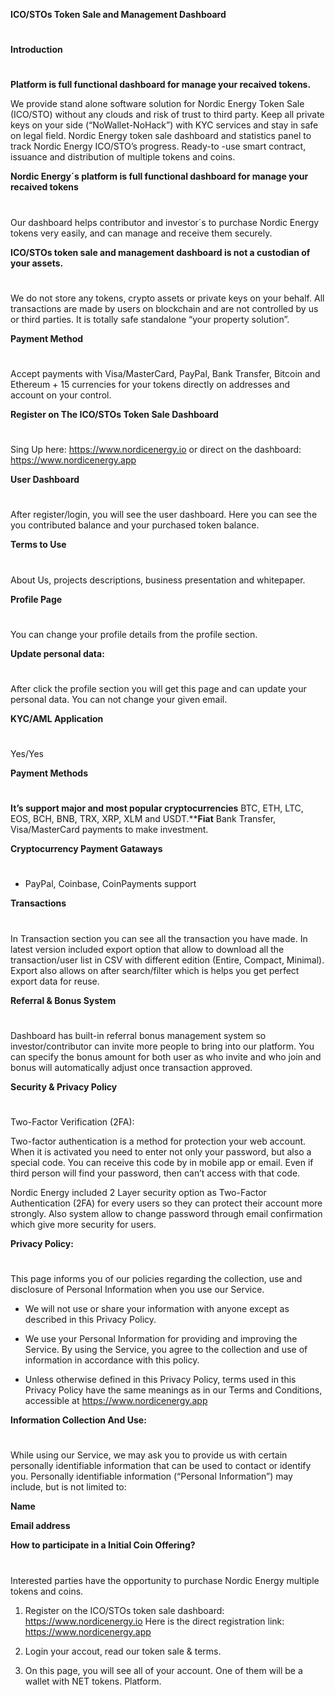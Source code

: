 

**ICO/STOs Token Sale and Management Dashboard**
#


**Introduction**
#

**Platform is full functional dashboard for manage your recaived tokens.**

We provide stand alone software solution for Nordic Energy Token Sale (ICO/STO) without any clouds and risk of trust to third party. Keep all private keys on your side (“NoWallet-NoHack”) with KYC services and stay in safe on legal field. Nordic Energy token sale dashboard and statistics panel to track Nordic Energy ICO/STO’s progress. Ready-to -use smart contract, issuance and distribution of multiple tokens and coins.



**Nordic Energy´s platform is full functional dashboard for manage your recaived tokens**
#
Our dashboard helps contributor and investor´s to purchase Nordic Energy tokens very easily, and can manage and receive them securely.



**ICO/STOs token sale and management dashboard is not a custodian of your assets.** 
#
We do not store any tokens, crypto assets or private keys on your behalf. All transactions are made by users on blockchain and are not controlled by us or third parties. It is totally safe standalone “your property solution”.



**Payment Method**
#
Accept payments with Visa/MasterCard, PayPal, Bank Transfer, Bitcoin and Ethereum + 15 currencies for your tokens directly on addresses and account on your control.



**Register on The ICO/STOs Token Sale Dashboard**
#
Sing Up here: https://www.nordicenergy.io or direct on the dashboard: https://www.nordicenergy.app



**User Dashboard**
#
After register/login, you will see the user dashboard. Here you can see the you contributed balance and your purchased token balance.



**Terms to Use**
#
About Us, projects descriptions, business presentation and whitepaper.



**Profile Page**
#
You can change your profile details from the profile section.



**Update personal data:**
#
After click the profile section you will get this page and can update your personal data. You can not change your given email.



**KYC/AML Application**
#
Yes/Yes


**Payment Methods**
#
**It’s support major and most popular cryptocurrencies** BTC, ETH, LTC, EOS, BCH, BNB, TRX, XRP, XLM and USDT.****Fiat** Bank Transfer, Visa/MasterCard payments to make investment.


**Cryptocurrency Payment Gataways**
#
- PayPal, Coinbase, CoinPayments support


**Transactions**
#
In Transaction section you can see all the transaction you have made. In latest version included export option that allow to download all the transaction/user list in CSV with different edition (Entire, Compact, Minimal). Export also allows on after search/filter which is helps you get perfect export data for reuse.



**Referral & Bonus System**
#
Dashboard has built-in referral bonus management system so investor/contributor can invite more people to bring into our platform. You can specify the bonus amount for both user as who invite and who join and bonus will automatically adjust once transaction approved.



**Security & Privacy Policy**
#
Two-Factor Verification (2FA):

Two-factor authentication is a method for protection your web account. When it is activated you need to enter not only your password, but also a special code. You can receive this code by in mobile app or email. Even if third person will find your password, then can’t access with that code.

Nordic Energy included 2 Layer security option as Two-Factor Authentication (2FA) for every users so they can protect their account more strongly. Also system allow to change password through email confirmation which give more security for users.



**Privacy Policy:**
#
This page informs you of our policies regarding the collection, use and disclosure of Personal Information when you use our Service.

- We will not use or share your information with anyone except as described in this Privacy Policy.

- We use your Personal Information for providing and improving the Service. By using the Service, you agree to the collection and use of information in accordance with this policy.

- Unless otherwise defined in this Privacy Policy, terms used in this Privacy Policy have the same meanings as in our Terms and Conditions, accessible at https://www.nordicenergy.app



**Information Collection And Use:**
#
While using our Service, we may ask you to provide us with certain personally identifiable information that can be used to contact or identify you. Personally identifiable information (“Personal Information”) may include, but is not limited to:


**Name**

**Email address**




**How to participate in a Initial Coin Offering?**
#
Interested parties have the opportunity to purchase Nordic Energy multiple tokens and coins.

1. Register on the ICO/STOs token sale dashboard: https://www.nordicenergy.io Here is the direct registration link: https://www.nordicenergy.app

2. Login your accout, read our token sale & terms.

3. On this page, you will see all of your account. One of them will be a wallet with NET tokens.
Platform.

